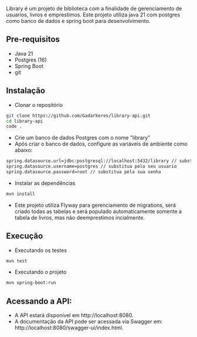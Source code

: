 Library é um projeto de biblioteca com a finalidade de gerenciamento de usuarios, livros e emprestimos.
Este projeto utiliza java 21 com postgres como banco de dados e spring boot para desenvolvimento.

## Pre-requisitos

- Java 21
- Postgres (16)
- Spring Boot
- git

## Instalação

- Clonar o repositório

```bash
git clone https://github.com/Gadarkeres/library-api.git
cd library-api
code .
```

- Crie um banco de dados Postgres com o nome "library"
- Após criar o banco de dados, configure as variáveis de ambiente como abaixo:

```bash
spring.datasource.url=jdbc:postgresql://localhost:5432/library // substitua pela sua url
spring.datasource.username=postgres // substitua pelo seu usuario
spring.datasource.password=root // substitua pela sua senha
```

- Instalar as dependências

```bash
mvn install
```

- Este projeto utiliza Flyway para gerenciamento de migrations, será criado todas as tabelas e será populado automaticamente somente a tabela de livros, mas não deemprestimos incialmente.
## Execução

- Executando os testes

```bash
mvn test
```

- Executando o projeto

```bash
mvn spring-boot:run
``` 

## Acessando a API:

- A API estará disponível em http://localhost:8080.
- A documentação da API pode ser acessada via Swagger em: http://localhost:8080/swagger-ui/index.html.
